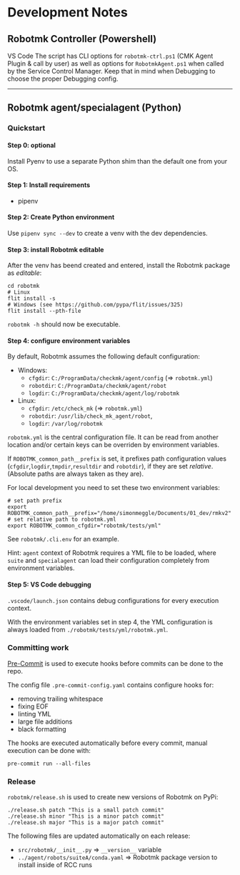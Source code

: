 # Development Notes

## Robotmk Controller (Powershell)

VS Code
The script has CLI options for `robotmk-ctrl.ps1` (CMK Agent Plugin & call by user) as well as options for `RobotmkAgent.ps1` when called by the Service Control Manager.
Keep that in mind when Debugging to choose the proper Debugging config.


---


## Robotmk agent/specialagent (Python)

### Quickstart

#### Step 0: optional

Install Pyenv to use a separate Python shim than the default one from your OS.

#### Step 1: Install requirements

- pipenv


#### Step 2: Create Python environment

Use `pipenv sync --dev` to create a venv with the dev dependencies.

#### Step 3: install Robotmk editable

After the venv has beend created and entered, install the Robotmk package as *editable*:

```
cd robotmk
# Linux
flit install -s
# Windows (see https://github.com/pypa/flit/issues/325)
flit install --pth-file
```

`robotmk -h` should now be executable.

#### Step 4: configure environment variables

By default, Robotmk assumes the following default configuration:
- Windows:
  - `cfgdir`: `C:/ProgramData/checkmk/agent/config` (=> `robotmk.yml`)
  - `robotdir`: `C:/ProgramData/checkmk/agent/robot`
  - `logdir`: `C:/ProgramData/checkmk/agent/log/robotmk`
- Linux:
  - `cfgdir`: `/etc/check_mk` (=> `robotmk.yml`)
  - `robotdir`: `/usr/lib/check_mk_agent/robot`,
  - `logdir`: `/var/log/robotmk`

`robotmk.yml` is the central configuration file. It can be read from another location and/or certain keys can be overriden by environment variables.

If `ROBOTMK_common_path__prefix` is set, it prefixes path configuration values (`cfgdir`,`logdir`,`tmpdir`,`resultdir` and `robotdir`), if they are set *relative*. (Absolute paths are always taken as they are).

For local development you need to set these two environment variables:

```
# set path prefix
export ROBOTMK_common_path__prefix="/home/simonmeggle/Documents/01_dev/rmkv2"
# set relative path to robotmk.yml
export ROBOTMK_common_cfgdir="robotmk/tests/yml"
```

See `robotmk/.cli.env` for an example.

Hint: `agent` context of Robotmk requires a YML file to be loaded, where `suite` and `specialagent` can load their configuration completely from environment variables.

#### Step 5: VS Code debugging

`.vscode/launch.json` contains debug configurations for every execution context.

With the environment variables set in step 4, the YML configuration is always loaded from `./robotmk/tests/yml/robotmk.yml`.

### Committing work

[Pre-Commit](https://pre-commit.com) is used to execute hooks before commits can be done to the repo.

The config file `.pre-commit-config.yaml` contains configure hooks for:

- removing trailing whitespace
- fixing EOF
- linting YML
- large file additions
- black formatting


The hooks are executed automatically before every commit, manual execution can be done with:

    pre-commit run --all-files

### Release

`robotmk/release.sh` is used to create new versions of Robotmk on PyPi:

```
./release.sh patch "This is a small patch commit"
./release.sh minor "This is a minor patch commit"
./release.sh major "This is a major patch commit"

```

The following files are updated automatically on each release:

- `src/robotmk/__init__.py` => `__version__` variable
- `../agent/robots/suiteA/conda.yaml` => Robotmk package version to install inside of RCC runs
